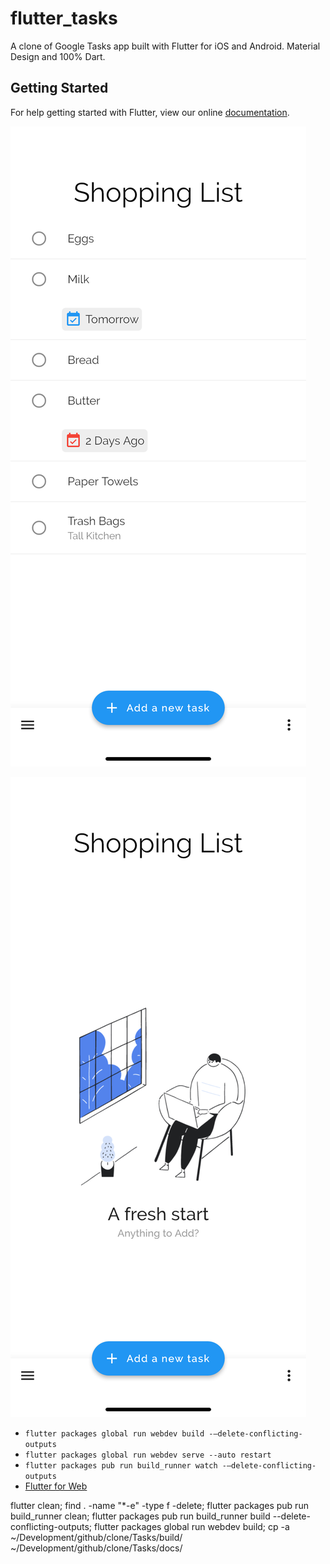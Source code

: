 # flutter_tasks

A clone of Google Tasks app built with Flutter for iOS and Android. Material Design and 100% Dart.

## Getting Started

For help getting started with Flutter, view our online
[documentation](https://flutter.io/).

![Main-Screen](screenshots/Simulator%20Screen%20Shot%20-%20iPhone%20XR%20-%202018-11-16%20at%2010.13.29.png)

![List-Screen](screenshots/Simulator%20Screen%20Shot%20-%20iPhone%20XR%20-%202018-11-16%20at%2010.12.11.png)

- `flutter packages global run webdev build -—delete-conflicting-outputs`
- `flutter packages global run webdev serve --auto restart`
- `flutter packages pub run build_runner watch -—delete-conflicting-outputs`
- [Flutter for Web](https://github.com/flutter/flutter_web)

flutter clean;
find . -name "*-e" -type f -delete;
flutter packages pub run build_runner clean;
flutter packages pub run build_runner build --delete-conflicting-outputs;
flutter packages global run webdev build;
cp -a ~/Development/github/clone/Tasks/build/ ~/Development/github/clone/Tasks/docs/
